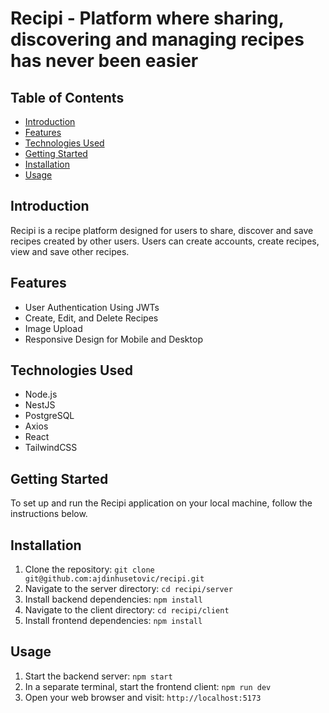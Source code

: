 # Recipi - Platform where sharing, discovering and managing recipes has never been easier


## Table of Contents
- [Introduction](#introduction)
- [Features](#features)
- [Technologies Used](#technologies-used)
- [Getting Started](#getting-started)
- [Installation](#installation)
- [Usage](#usage)


## Introduction
Recipi is a recipe platform designed for users to share, discover and save recipes created by other users. Users can create accounts, create recipes, view and save other recipes.

## Features
- User Authentication Using JWTs
- Create, Edit, and Delete Recipes
- Image Upload
- Responsive Design for Mobile and Desktop

## Technologies Used
- Node.js
- NestJS
- PostgreSQL
- Axios
- React
- TailwindCSS

## Getting Started
To set up and run the Recipi application on your local machine, follow the instructions below.

## Installation
1. Clone the repository: `git clone git@github.com:ajdinhusetovic/recipi.git`
2. Navigate to the server directory: `cd recipi/server`
3. Install backend dependencies: `npm install`
4. Navigate to the client directory: `cd recipi/client`
5. Install frontend dependencies: `npm install`

## Usage
1. Start the backend server: `npm start`
2. In a separate terminal, start the frontend client: `npm run dev`
3. Open your web browser and visit: `http://localhost:5173`

